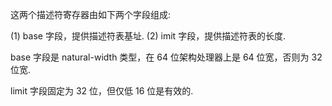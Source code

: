 
这两个描述符寄存器由如下两个字段组成: 

(1) base 字段，提供描述符表基址. 
(2) imit 字段，提供描述符表的长度. 

base 字段是 natural-width 类型，在 64 位架构处理器上是 64 位宽，否则为 32 位宽. 

limit 字段固定为 32 位，但仅低 16 位是有效的. 